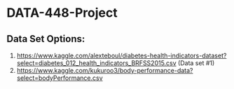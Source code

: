 # DATA-448-Project

## Data Set Options:
1. https://www.kaggle.com/alexteboul/diabetes-health-indicators-dataset?select=diabetes_012_health_indicators_BRFSS2015.csv (Data set #1)
2. https://www.kaggle.com/kukuroo3/body-performance-data?select=bodyPerformance.csv 
